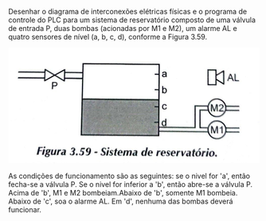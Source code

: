 Desenhar o diagrama de interconexões elétricas físicas e o programa de controle do PLC para um sistema de reservatório composto de uma válvula de entrada P, duas bombas (acionadas por M1 e M2), um alarme AL e quatro sensores de nível (a, b, c, d), conforme a Figura 3.59.

![Figura 3.59](./figura_3.59.jpg)

As condições de funcionamento são as seguintes: se o nivel for 'a', então fecha-se a válvula P. Se o nivel for inferior a 'b', então abre-se a válvula P. Acima de 'b', M1 e M2 bombeiam.Abaixo de 'b', somente M1 bombeia. Abaixo de 'c', soa o alarme AL. Em 'd', nenhuma das bombas deverá funcionar.